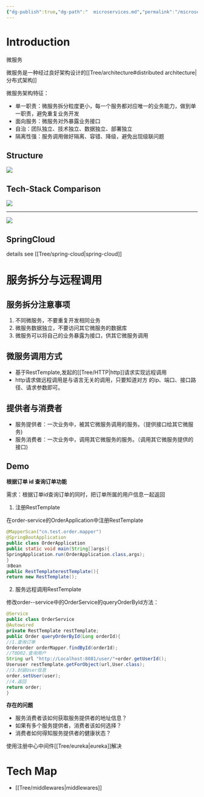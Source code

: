 ```yaml
---
{"dg-publish":true,"dg-path":"  microservices.md","permalink":"/microservices/","tags":["CS/architecture"],"created":"2022-09-08T02:15:29.746+08:00","updated":"2023-09-14T17:17:30.922+08:00"}
---
```



# Introduction

微服务

微服务是一种经过良好架构设计的[[Tree/architecture#distributed architecture\|分布式架构]]

微服务架构特征：
- 单一职责：微服务拆分粒度更小，每一个服务都对应唯一的业务能力，做到单一职责，避免重复业务开发
- 面向服务：微服务对外暴露业务接口
- 自治：团队独立、技术独立、数据独立、部署独立
- 隔离性强：服务调用做好隔离、容错、降级，避免出现级联问题


##  Structure  

![](https://cdn.jsdelivr.net/gh/AlexLiu2022/resources/img/diagram-of-microsevices-structure.png)

## Tech-Stack Comparison

![](https://cdn.jsdelivr.net/gh/AlexLiu2022/resources/img/diagram-of-microservices-tech-stack-comparison.png)

---

![](https://cdn.jsdelivr.net/gh/AlexLiu2022/resources/img/diagram-of-microservices-tech-stack-companies-may-use.png)


## SpringCloud

details see [[Tree/spring-cloud\|spring-cloud]]


# 服务拆分与远程调用

## 服务拆分注意事项

1. 不同微服务，不要重复开发相同业务
2. 微服务数据独立，不要访问其它微服务的数据库
3. 微服务可以将自己的业务暴露为接口，供其它微服务调用

## 微服务调用方式

- 基于RestTemplate,发起的[[Tree/HTTP\|http]]请求实现远程调用
- http请求做远程调用是与语言无关的调用，只要知道对方
的ip、端口、接口路径、请求参数即可。

## 提供者与消费者
- 服务提供者：一次业务中，被其它微服务调用的服务。（提供接口给其它微服务)
- 服务消费者：一次业务中，调用其它微服务的服务。（调用其它微服务提供的接口)


## Demo  

**根据订单 id 查询订单功能**

需求：根据订单id查询订单的同时，把订单所属的用户信息一起返回

1. 注册RestTemplate

在order-service的OrderApplication中注册RestTemplate

```java
@MapperScan("cn.test.order.mapper")
@SpringBootApplication
public class OrderApplication
public static void main(String[]args){
SpringApplication.run(OrderApplication.class,args);
}
③Bean
public RestTemplaterestTemplate(){
return new RestTemplate();
```

2. 服务远程调用RestTemplate

修改order--service中的OrderService的queryOrderByld方法：

```java
@Service
public class OrderService
@Autowired
private RestTemplate restTemplate;
public Order queryOrderById(Long orderId){
//1.查询订单
Orderorder orderMapper.findById(orderId);
//T0D02.查询用户
String url "http://Localhost:8081/user/"+order.getUserId();
Useruser restTemplate.getForObject(url,User.class);
//3.封装User信息
order.setUser(user);
//4.返回
return order;
}
```

**存在的问题**

- 服务消费者该如何获取服务提供者的地址信息？
- 如果有多个服务提供者，消费者该如何选择？
- 消费者如何得知服务提供者的健康状态？

使用注册中心中间件[[Tree/eureka\|eureka]]解决

# Tech Map

- [[Tree/middlewares\|middlewares]]
